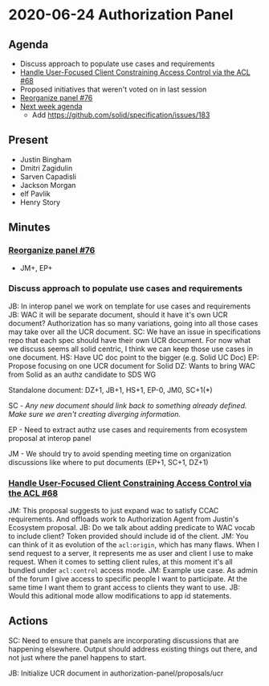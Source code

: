 # 2020-06-24 Authorization Panel

## Agenda

* Discuss approach to populate use cases and requirements
* [Handle User-Focused Client Constraining Access Control via the ACL #68](https://github.com/solid/authorization-and-access-control-panel/issues/68)
* Proposed initiatives that weren't voted on in last session
* [Reorganize panel #76](https://github.com/solid/authorization-panel/pull/76)
* [Next week agenda](https://hackmd.io/MM8lrTvHTRyS37NobicY5w)
    * Add https://github.com/solid/specification/issues/183

## Present

* Justin Bingham
* Dmitri Zagidulin
* Sarven Capadisli
* Jackson Morgan
* elf Pavlik
* Henry Story

## Minutes

### [Reorganize panel #76](https://github.com/solid/authorization-panel/pull/76)
- JM+, EP+

### Discuss approach to populate use cases and requirements

JB: In interop panel we work on template for use cases and requirements
JB: WAC it will be separate document, should it have it's own UCR document? Authorization has so many variations, going into all those cases may take over all the UCR document.
SC: We have an issue in specifications repo that each spec should have their own UCR document. For now what we discuss seems all solid centric, I think we can keep those use cases in one document.
HS: Have UC doc point to the bigger (e.g. Solid UC Doc)
EP: Propose focusing on one UCR document for Solid
DZ: Wants to bring WAC from Solid as an authz candidate to SDS WG

Standalone document: DZ+1, JB+1, HS+1, EP-0, JM0, SC+1(*)

SC - *Any new document should link back to something already defined. Make sure we aren't creating diverging information*.

EP - Need to extract authz use cases and requirements from ecosystem proposal at interop panel

JM - We should try to avoid spending meeting time on organization discussions like where to put documents (EP+1, SC+1, DZ+1)

### [Handle User-Focused Client Constraining Access Control via the ACL #68](https://github.com/solid/authorization-and-access-control-panel/issues/68)

JM: This proposal suggests to just expand wac to satisfy CCAC requirements. And offloads work to Authorization Agent from Justin's Ecosystem proposal.
JB: Do we talk about adding predicate to WAC vocab to include client? Token provided should include id of the client.
JM: You can think of it as evolution of the `acl:origin`, which has many flaws. When I send request to a server, it represents me as user and client I use to make request. When it comes to setting client rules, at this moment it's all bundled under `acl:control` access mode.
JM: Example use case. As admin of the forum I give access to specific people I want to participate. At the same time I want them to grant access to clients they want to use.
JB: Would this aditional mode allow modifications to app id statements. 

## Actions

SC: Need to ensure that panels are incorporating discussions that are happening elsewhere. Output should address existing things out there, and not just where the panel happens to start.

JB: Initialize UCR document in authorization-panel/proposals/ucr 
